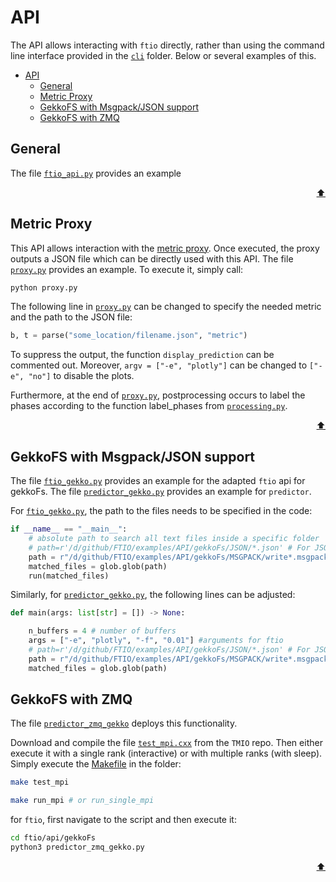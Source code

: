 # API

The API allows interacting with `ftio` directly, rather than using the command line interface provided in the [`cli`](/ftio/cli/) folder.
Below or several examples of this.

- [API](#api)
	- [General](#general)
	- [Metric Proxy](#metric-proxy)
	- [GekkoFS with Msgpack/JSON support](#gekkofs-with-msgpackjson-support)
	- [GekkoFS with ZMQ](#gekkofs-with-zmq)

## General

The file [`ftio_api.py`](/examples/API/test_api.py) provides an example

<p align="right"><a href="#api">⬆</a></p>

## Metric Proxy

This API allows interaction with the [metric proxy](https://github.com/besnardjb/proxy_v2). Once executed, the proxy outputs a JSON file which can be directly used with this API.
The file [`proxy.py`](/ftio/api/metric_proxy/proxy.py) provides an example. To execute it, simply call:

```sh
python proxy.py
```

The following line in [`proxy.py`](/ftio/api/metric_proxy/proxy.py) can be changed to specify the needed metric and the path to the JSON file:

```py
b, t = parse("some_location/filename.json", "metric")
```

To suppress the output, the function `display_prediction` can be commented out. Moreover, `argv = ["-e", "plotly"]` can be changed to `["-e", "no"]` to disable the plots.

Furthermore, at the end of [`proxy.py`](/ftio/api/metric_proxy/proxy.py), postprocessing occurs to label the phases according to the function label_phases from [`processing.py`](/ftio/post/processing.py).

<p align="right"><a href="#api">⬆</a></p>

## GekkoFS with Msgpack/JSON support

The file [`ftio_gekko.py`](/ftio/api/gekkoFs/ftio_gekko.py) provides an example for the adapted `ftio` api for gekkoFs.
The file [`predictor_gekko.py`](/ftio/api/gekkoFs/predictor_gekko.py) provides an example for `predictor`.

For [`ftio_gekko.py`](/ftio/api/gekkoFs/ftio_gekko.py), the path to the files needs to be specified in the code:

```python
if __name__ == "__main__":
    # absolute path to search all text files inside a specific folder
    # path=r'/d/github/FTIO/examples/API/gekkoFs/JSON/*.json' # For JSON
    path = r"/d/github/FTIO/examples/API/gekkoFs/MSGPACK/write*.msgpack"  # For MSGPCK
    matched_files = glob.glob(path)
    run(matched_files)
```

Similarly, for [`predictor_gekko.py`](/ftio/api/gekkoFs/predictor_gekko.py), the following lines can be adjusted:

```python
def main(args: list[str] = []) -> None:

    n_buffers = 4 # number of buffers 
    args = ["-e", "plotly", "-f", "0.01"] #arguments for ftio
    # path=r'/d/github/FTIO/examples/API/gekkoFs/JSON/*.json' # For JSON
    path = r"/d/github/FTIO/examples/API/gekkoFs/MSGPACK/write*.msgpack"  # For MSGPCK
    matched_files = glob.glob(path)
```

## GekkoFS with ZMQ

The file [`predictor_zmq_gekko`](https://github.com/tuda-parallel/FTIO/blob/main/ftio/api/gekkoFs/predictor_zmq_gekko.py) deploys this functionality. 

Download and compile the file [`test_mpi.cxx`](https://github.com/tuda-parallel/TMIO/blob/main/test/zmq/test_mpi.cxx) from the `TMIO` repo. Then either execute it with a single rank (interactive) or with multiple ranks (with sleep). Simply execute the [Makefile](https://github.com/tuda-parallel/TMIO/blob/main/test/zmq) in the folder:

```sh
make test_mpi

make run_mpi # or run_single_mpi
```

for `ftio`, first navigate to the script and then execute it:

```sh
cd ftio/api/gekkoFs
python3 predictor_zmq_gekko.py 
```

<p align="right"><a href="#api">⬆</a></p>
